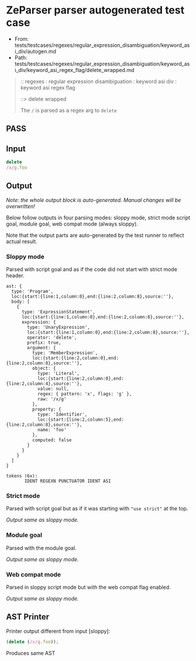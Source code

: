 # ZeParser parser autogenerated test case

- From: tests/testcases/regexes/regular_expression_disambiguation/keyword_asi_div/autogen.md
- Path: tests/testcases/regexes/regular_expression_disambiguation/keyword_asi_div/keyword_asi_regex_flag/delete_wrapped.md

> :: regexes : regular expression disambiguation : keyword asi div : keyword asi regex flag
>
> ::> delete wrapped
>
> The `/` is parsed as a regex arg to `delete`

## PASS

## Input

`````js
delete
/x/g.foo
`````

## Output

_Note: the whole output block is auto-generated. Manual changes will be overwritten!_

Below follow outputs in four parsing modes: sloppy mode, strict mode script goal, module goal, web compat mode (always sloppy).

Note that the output parts are auto-generated by the test runner to reflect actual result.

### Sloppy mode

Parsed with script goal and as if the code did not start with strict mode header.

`````
ast: {
  type: 'Program',
  loc:{start:{line:1,column:0},end:{line:2,column:8},source:''},
  body: [
    {
      type: 'ExpressionStatement',
      loc:{start:{line:1,column:0},end:{line:2,column:8},source:''},
      expression: {
        type: 'UnaryExpression',
        loc:{start:{line:1,column:0},end:{line:2,column:8},source:''},
        operator: 'delete',
        prefix: true,
        argument: {
          type: 'MemberExpression',
          loc:{start:{line:2,column:0},end:{line:2,column:8},source:''},
          object: {
            type: 'Literal',
            loc:{start:{line:2,column:0},end:{line:2,column:4},source:''},
            value: null,
            regex: { pattern: 'x', flags: 'g' },
            raw: '/x/g'
          },
          property: {
            type: 'Identifier',
            loc:{start:{line:2,column:5},end:{line:2,column:8},source:''},
            name: 'foo'
          },
          computed: false
        }
      }
    }
  ]
}

tokens (6x):
       IDENT REGEXN PUNCTUATOR IDENT ASI
`````

### Strict mode

Parsed with script goal but as if it was starting with `"use strict"` at the top.

_Output same as sloppy mode._

### Module goal

Parsed with the module goal.

_Output same as sloppy mode._

### Web compat mode

Parsed in sloppy script mode but with the web compat flag enabled.

_Output same as sloppy mode._

## AST Printer

Printer output different from input [sloppy]:

````js
(delete (/x/g.foo));
````

Produces same AST
